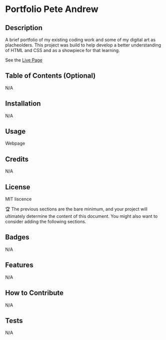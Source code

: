 # Portfolio Pete Andrew 

## Description
A brief portfolio of my existing coding work and some of my digital art as placheolders. 
This project was build to help develop a better understanding of HTML and CSS and as a showpiece for that learning. 

See the [Live Page](https://pete-andrew.github.io/portfolio-pete-andrew/)

## Table of Contents (Optional)

N/A

## Installation

N/A

## Usage

Webpage    

## Credits

N/A

## License

MIT liscence 


🏆 The previous sections are the bare minimum, and your project will ultimately determine the content of this document. You might also want to consider adding the following sections.

## Badges

N/A

## Features

N/A

## How to Contribute

N/A

## Tests

N/A
